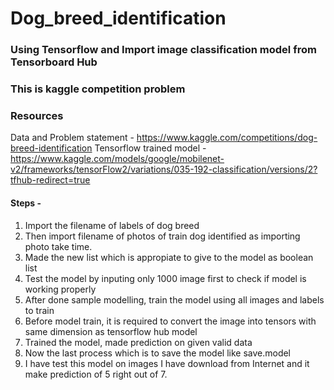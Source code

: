 # Dog_breed_identification
### Using Tensorflow and Import image classification model from Tensorboard Hub
### This is kaggle competition problem

### Resources
Data and Problem statement - https://www.kaggle.com/competitions/dog-breed-identification
Tensorflow trained model - https://www.kaggle.com/models/google/mobilenet-v2/frameworks/tensorFlow2/variations/035-192-classification/versions/2?tfhub-redirect=true

#### Steps - 
1. Import the filename of labels of dog breed
2. Then import filename of photos of train dog identified as importing photo take time.
3. Made the new list which is appropiate to give to the model as boolean list
4. Test the model by inputing only 1000 image first to check if model is working properly
5. After done sample modelling, train the model using all images and labels to train
6. Before model train, it is required to convert the image into tensors with same dimension as tensorflow hub model
7. Trained the model, made prediction on given valid data
8. Now the last process which is to save the model like save.model
9. I have test this model on images I have download from Internet and it make prediction of 5 right out of 7.
